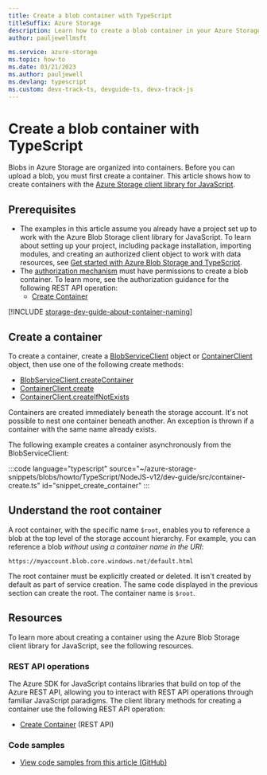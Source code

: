```yaml
---
title: Create a blob container with TypeScript
titleSuffix: Azure Storage 
description: Learn how to create a blob container in your Azure Storage account using the JavaScript client library using TypeScript.
author: pauljewellmsft

ms.service: azure-storage
ms.topic: how-to
ms.date: 03/21/2023
ms.author: pauljewell
ms.devlang: typescript
ms.custom: devx-track-ts, devguide-ts, devx-track-js
---
```


# Create a blob container with TypeScript

Blobs in Azure Storage are organized into containers. Before you can upload a blob, you must first create a container. This article shows how to create containers with the [Azure Storage client library for JavaScript](https://www.npmjs.com/package/@azure/storage-blob).

## Prerequisites

- The examples in this article assume you already have a project set up to work with the Azure Blob Storage client library for JavaScript. To learn about setting up your project, including package installation, importing modules, and creating an authorized client object to work with data resources, see [Get started with Azure Blob Storage and TypeScript](storage-blob-typescript-get-started.md).
- The [authorization mechanism](../common/authorize-data-access.md) must have permissions to create a blob container. To learn more, see the authorization guidance for the following REST API operation:
    - [Create Container](/rest/api/storageservices/create-container#authorization)

[!INCLUDE [storage-dev-guide-about-container-naming](../../../includes/storage-dev-guides/storage-dev-guide-about-container-naming.md)]

## Create a container


To create a container, create a [BlobServiceClient](storage-blob-typescript-get-started.md#create-a-blobserviceclient-object) object or [ContainerClient](storage-blob-typescript-get-started.md#create-a-containerclient-object) object, then use one of the following create methods:

- [BlobServiceClient.createContainer](/javascript/api/@azure/storage-blob/blobserviceclient#@azure-storage-blob-blobserviceclient-createcontainer)
- [ContainerClient.create](/javascript/api/@azure/storage-blob/containerclient?#@azure-storage-blob-containerclient-create)
- [ContainerClient.createIfNotExists](/javascript/api/@azure/storage-blob/containerclient#@azure-storage-blob-containerclient-createifnotexists)


Containers are created immediately beneath the storage account. It's not possible to nest one container beneath another. An exception is thrown if a container with the same name already exists. 

The following example creates a container asynchronously from the BlobServiceClient:


:::code language="typescript" source="~/azure-storage-snippets/blobs/howto/TypeScript/NodeJS-v12/dev-guide/src/container-create.ts" id="snippet_create_container" :::

## Understand the root container

A root container, with the specific name `$root`, enables you to reference a blob at the top level of the storage account hierarchy. For example, you can reference a blob _without using a container name in the URI_:

`https://myaccount.blob.core.windows.net/default.html`

The root container must be explicitly created or deleted. It isn't created by default as part of service creation. The same code displayed in the previous section can create the root. The container name is `$root`.

## Resources

To learn more about creating a container using the Azure Blob Storage client library for JavaScript, see the following resources.

### REST API operations

The Azure SDK for JavaScript contains libraries that build on top of the Azure REST API, allowing you to interact with REST API operations through familiar JavaScript paradigms. The client library methods for creating a container use the following REST API operation:

- [Create Container](/rest/api/storageservices/create-container) (REST API)

### Code samples

- [View code samples from this article (GitHub)](https://github.com/Azure-Samples/AzureStorageSnippets/blob/master/blobs/howto/TypeScript/NodeJS-v12/dev-guide/src/container-create.ts)
